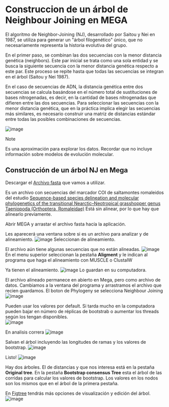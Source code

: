 #   Construccion de un árbol de Neighbour Joining en MEGA

El algoritmo de Neighbor-Joining (NJ), desarrollado por Saitou y Nei en 1987, se utiliza para generar 
un "árbol filogenético" único, que no necesariamente representa la historia evolutiva del grupo.

En el primer paso, se combinan las dos secuencias con la menor distancia genética (neighbors). 
Este par inicial se trata como una sola entidad y se busca la siguiente secuencia con la menor distancia genética 
respecto a este par. Este proceso se repite hasta que todas las secuencias se integran en el árbol (Saitou y Nei 1987). 

En el caso de secuencias de ADN, la distancia genética entre dos secuencias se calcula basándose en el número 
total de sustituciones de bases nitrogenadas, es decir, en la cantidad de bases nitrogenadas que difieren entre
las dos secuencias. Para seleccionar las secuencias con la menor distancia genética, que en la práctica implica
elegir las secuencias más similares, es necesario construir una matriz de distancias estándar entre todas las
posibles combinaciones de secuencias.

![image](https://github.com/ObreroFuturista/phylo_m/assets/32031932/1c0b7774-adfe-45cd-9d3b-6c28d396f5c5)

> [!NOTE]
> Es una aproximación para explorar los datos. Recordar que no incluye información sobre modelos de evolución molecular.

## Construcción de un árbol NJ en Mega


Descargar el [Archivo fasta](archivos/COI_sn_sh.fasta) que vamos a utilizar.


Es un archivo con secuencias del marcador COI de saltamontes romaleidos del estudio [Sequence-based species delineation and molecular phylogenetics of the
transitional Nearctic–Neotropical grasshopper genus Taeniopoda
(Orthoptera, Romaleidae)](archivos/Paper-SequencebasedspeciesdelineationTaeniopoda-May-2017Orthoptera.pdf) 
Está sin alinear, por lo que hay que alinearlo previamente.

Abrir MEGA y arrastar el archivo fasta hacía la aplicación.


Les aparecerá una ventana sobre si es un archivo para analizar y de alineamiento. 
![image](https://github.com/ObreroFuturista/phylo_m/assets/32031932/eae418da-3153-4ffc-9231-259efe57b811)
Seleccionan de alineamiento.  


El archivo aún tiene algunas secuencias que no están alineadas.
![image](https://github.com/ObreroFuturista/phylo_m/assets/32031932/584ae4b0-083a-4c68-af21-5042203c252e)
En el menu superior seleccionan la pestaña **Aligment** y le indican al programa que haga el alineamiento con MUSCLE o ClustalW


Ya tienen el alineamiento. 
![image](https://github.com/ObreroFuturista/phylo_m/assets/32031932/d5bc3148-4839-4c0f-b8b6-3c4e49e9b848)
Lo guardan en su computadora. 


El archivo alineado permanece en abierto en Mega, pero como archivo de datos. Cambiamos a la ventana del programa y arrastramos el archivo que recien guardamos. El boton de Phylogeny se selecciona Neighbour Joining
![image](https://github.com/ObreroFuturista/phylo_m/assets/32031932/b0ad1670-ca36-4afb-bae3-cc6b407f2578)


Pueden usar los valores por default. Si tarda mucho en la computadora pueden bajar en número de réplicas de bootstrab o aumentar los threads según los tengan disponibles.  
![image](https://github.com/ObreroFuturista/phylo_m/assets/32031932/2bc3684c-0021-42bf-87ea-bd42126f48c8)


En analisis correra 
![image](https://github.com/ObreroFuturista/phylo_m/assets/32031932/5f2a9552-c4e6-42a3-a80a-2302e4961b52)

Salvan el árbol incluyendo las longitudes de ramas y los valores de bootstrap. 
![image](https://github.com/ObreroFuturista/phylo_m/assets/32031932/483ffeaa-f326-43d2-aa40-8cbdbf4c6955)


Listo!
![image](https://github.com/ObreroFuturista/phylo_m/assets/32031932/c3e37b88-3192-463f-a94c-469f82f102bc)

Hay dos árboles. El de distancias y que nos interesa está en la pestaña **Original tree**. En la pestaña **Bootstrap consensus Tree** esta el árbol de 
las corridas para calcular los valores de bootstrap. Los valores en los nodos son los mismos que en el árbol de la primera pestaña. 

En [Figtree](http://tree.bio.ed.ac.uk/software/figtree/) tendrás más opciones de visualización y edición del árbol. 
![image](https://github.com/ObreroFuturista/phylo_m/assets/32031932/1069566b-b034-426c-aae1-35df144c6f34)

